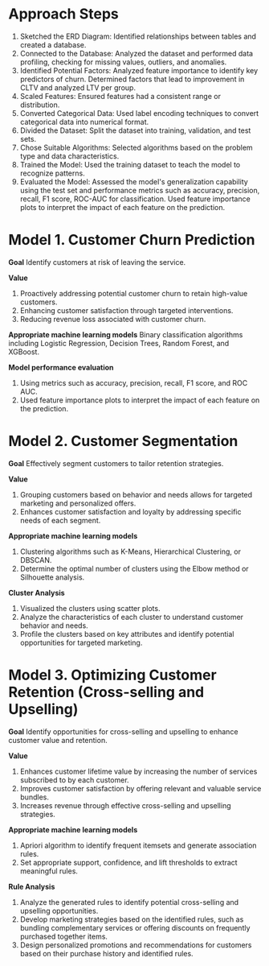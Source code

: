 # Approach Steps
1. Sketched the ERD Diagram: Identified relationships between tables and created a database.
2. Connected to the Database: Analyzed the dataset and performed data profiling, checking for missing values, outliers, and anomalies.
3. Identified Potential Factors: Analyzed feature importance to identify key predictors of churn. Determined factors that lead to improvement in CLTV and analyzed LTV per group.
4. Scaled Features: Ensured features had a consistent range or distribution.
5. Converted Categorical Data: Used label encoding techniques to convert categorical data into numerical format.
6. Divided the Dataset: Split the dataset into training, validation, and test sets.
7. Chose Suitable Algorithms: Selected algorithms based on the problem type and data characteristics.
8. Trained the Model: Used the training dataset to teach the model to recognize patterns.
9. Evaluated the Model: Assessed the model's generalization capability using the test set and performance metrics such as accuracy, precision, recall, F1 score, ROC-AUC for classification. Used feature importance plots to interpret the impact of each feature on the prediction.

# Model 1. Customer Churn Prediction
**Goal**
Identify customers at risk of leaving the service.

**Value**
1. Proactively addressing potential customer churn to retain high-value customers.
2. Enhancing customer satisfaction through targeted interventions.
3. Reducing revenue loss associated with customer churn.

**Appropriate machine learning models**
Binary classification algorithms including Logistic Regression, Decision Trees, Random Forest, and XGBoost.

**Model performance evaluation**
1. Using metrics such as accuracy, precision, recall, F1 score, and ROC AUC.
2. Used feature importance plots to interpret the impact of each feature on the prediction.

# Model 2. Customer Segmentation
**Goal**
Effectively segment customers to tailor retention strategies.

**Value**
1. Grouping customers based on behavior and needs allows for targeted marketing and personalized offers.
2. Enhances customer satisfaction and loyalty by addressing specific needs of each segment.

**Appropriate machine learning models**
1. Clustering algorithms such as K-Means, Hierarchical Clustering, or DBSCAN.
2. Determine the optimal number of clusters using the Elbow method or Silhouette analysis.

**Cluster Analysis**
1. Visualized the clusters using scatter plots.
2. Analyze the characteristics of each cluster to understand customer behavior and needs.
3. Profile the clusters based on key attributes and identify potential opportunities for targeted marketing.

# Model 3. Optimizing Customer Retention (Cross-selling and Upselling)
**Goal** 
Identify opportunities for cross-selling and upselling to enhance customer value and retention.

**Value**
1. Enhances customer lifetime value by increasing the number of services subscribed to by each customer.
2. Improves customer satisfaction by offering relevant and valuable service bundles.
3. Increases revenue through effective cross-selling and upselling strategies.

**Appropriate machine learning models**
1. Apriori algorithm to identify frequent itemsets and generate association rules.
2. Set appropriate support, confidence, and lift thresholds to extract meaningful rules.

**Rule Analysis**
1. Analyze the generated rules to identify potential cross-selling and upselling opportunities.
2. Develop marketing strategies based on the identified rules, such as bundling complementary services or offering discounts on frequently purchased together items.
3. Design personalized promotions and recommendations for customers based on their purchase history and identified rules.

